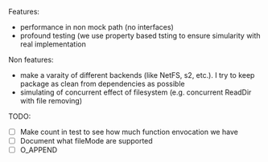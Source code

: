 Features:
- performance in non mock path (no interfaces)
- profound testing (we use property based tsting to ensure simularity with real implementation

Non features:
- make a varaity of different backends (like NetFS, s2, etc.). I try to keep package as clean from dependencies as possible
- simulating of concurrent effect of filesystem (e.g. concurrent ReadDir with file removing)

TODO:
- [ ] Make count in test to see how much function envocation we have
- [ ] Document what fileMode are supported
- [ ] O_APPEND
